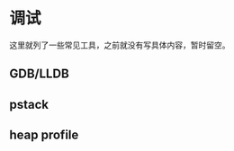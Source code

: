 <!--
SPDX-FileCopyrightText: 2021 Shuai Zhang

SPDX-License-Identifier: CC-BY-NC-ND-4.0
-->

# 调试

这里就列了一些常见工具，之前就没有写具体内容，暂时留空。

## GDB/LLDB

## pstack

## heap profile
